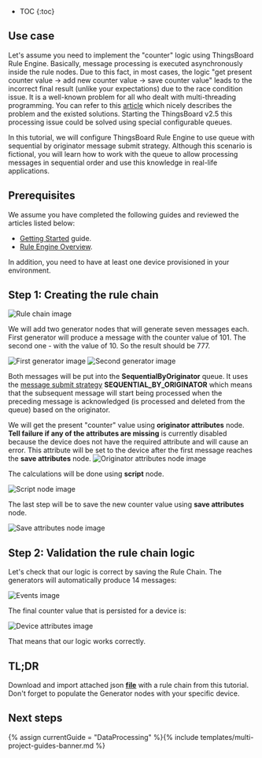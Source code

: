 * TOC
{:toc}

## Use case

Let's assume you need to implement the "counter" logic using ThingsBoard Rule Engine.
Basically, message processing is executed asynchronously inside the rule nodes. Due to this fact, in most cases, the logic "get present counter value -> add new counter value -> save counter value" 
leads to the incorrect final result (unlike your expectations) due to the race condition issue. 
It is a well-known problem for all who dealt with multi-threading programming.
You can refer to this [article](https://opensourceforgeeks.blogspot.com/2014/01/race-condition-synchronization-atomic.html) which nicely describes the problem and the existed solutions.
Starting the ThingsBoard v2.5 this processing issue could be solved using special configurable queues.

In this tutorial, we will configure ThingsBoard Rule Engine to use queue with sequential by originator message submit strategy.
Although this scenario is fictional, you will learn how to work with the queue to allow processing messages in sequential order
and use this knowledge in real-life applications.

## Prerequisites 

We assume you have completed the following guides and reviewed the articles listed below:

  * [Getting Started](/docs/{{docsPrefix}}getting-started-guides/helloworld/) guide.
  * [Rule Engine Overview](/docs/{{docsPrefix}}user-guide/rule-engine-2-0/overview/).
  
In addition, you need to have at least one device provisioned in your environment.

## Step 1: Creating the rule chain

![Rule chain image](/images/user-guide/rule-engine-2-5/tutorials/sync_rule_chain.png)

We will add two generator nodes that will generate seven messages each. First generator will produce a message with the counter value of 101.
The second one - with the value of 10. So the result should be 777.

![First generator image](/images/user-guide/rule-engine-2-5/tutorials/generator1.png)
![Second generator image](/images/user-guide/rule-engine-2-5/tutorials/generator2.png)

Both messages will be put into the **SequentialByOriginator** queue. It uses the [message submit strategy](/docs/user-guide/rule-engine-2-5/queues/#submit-settings/) 
**SEQUENTIAL_BY_ORIGINATOR** which means that the subsequent message will start being processed when the preceding message is acknowledged (is processed and deleted from the queue) based on the originator.

We will get the present "counter" value using **originator attributes** node. **Tell failure if any of the attributes are missing** is currently disabled because the device does not have the required attribute and will cause an error.
This attribute will be set to the device after the first message reaches the **save attributes** node.
![Originator attributes node image](/images/user-guide/rule-engine-2-5/tutorials/sync_originator_attributes.png)

The calculations will be done using **script** node. 

![Script node image](/images/user-guide/rule-engine-2-5/tutorials/sync_counter_script.png)

The last step will be to save the new counter value using **save attributes** node.

![Save attributes node image](/images/user-guide/rule-engine-2-5/tutorials/sync_save_counter_attribute.png)

## Step 2: Validation the rule chain logic

Let's check that our logic is correct by saving the Rule Chain. The generators will automatically produce 14 messages:

![Events image](/images/user-guide/rule-engine-2-5/tutorials/sync_events.png)

The final counter value that is persisted for a device is:

![Device attributes image](/images/user-guide/rule-engine-2-5/tutorials/sync_result.png)

That means that our logic works correctly.

## TL;DR

Download and import attached json [**file**](/docs/{{docsPrefix}}user-guide/rule-engine-2-5/tutorials/resources/synchronization_rule_chain.json) with a rule chain from this tutorial.
Don't forget to populate the Generator nodes with your specific device.
 
## Next steps

{% assign currentGuide = "DataProcessing" %}{% include templates/multi-project-guides-banner.md %}






